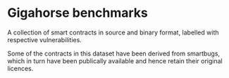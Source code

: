 # Gigahorse benchmarks

A collection of smart contracts in source and binary format, labelled with respective vulnerabilities.

Some of the contracts in this dataset have been derived from smartbugs, which in turn have been publically available and hence retain their original licences.